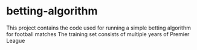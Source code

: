 # betting-algorithm
This project contains the code used for running a simple betting algorithm for football matches
The training set consists of multiple years of Premier League
